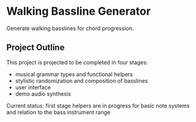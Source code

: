 # Walking Bassline Generator

Generate walking basslines for chord progression.

## Project Outline

This project is projected to be completed in four stages:
- musical grammar types and functional helpers
- stylistic randomization and composition of basslines
- user interface
- demo audio synthesis

Current status: first stage helpers are in progress for basic note systems and relation to the bass instrument range